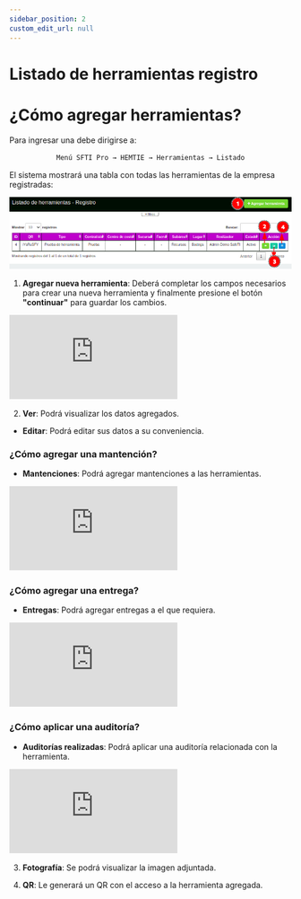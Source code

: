 ```yaml
---
sidebar_position: 2
custom_edit_url: null
---
```

# Listado de herramientas registro
# ¿Cómo agregar herramientas?
Para ingresar una debe dirigirse a: 

<div align="center">

```bash
Menú SFTI Pro → HEMTIE → Herramientas → Listado
```
</div>

El sistema mostrará una tabla con todas las herramientas de la empresa registradas:

<div align="center">

![inicio](/img/img_manual/img_hemtie_equipo/2023-08-30_16-36.png)

</div>

1. **Agregar nueva herramienta**: Deberá completar los campos necesarios para crear una nueva herramienta y finalmente presione el botón **"continuar"** para guardar los cambios.

<div class="video-responsive">

<iframe src="https://www.youtube.com/embed/ZhwmkQTshWw/?rel=0" title="YouTube video player" frameborder="0" allow="accelerometer; autoplay; clipboard-write; encrypted-media; gyroscope; picture-in-picture; web-share" allowfullscreen></iframe>

</div>

2. **Ver**: Podrá visualizar los datos agregados.

* **Editar**: Podrá editar sus datos a su conveniencia.

### ¿Cómo agregar una mantención?

* **Mantenciones**: Podrá agregar mantenciones a las herramientas.

<div class="video-responsive">

<iframe src="https://www.youtube.com/embed/GVTIPHHlUu0/?rel=0" title="YouTube video player" frameborder="0" allow="accelerometer; autoplay; clipboard-write; encrypted-media; gyroscope; picture-in-picture; web-share" allowfullscreen></iframe>

</div>

### ¿Cómo agregar una entrega?

* **Entregas**: Podrá agregar entregas a el que requiera.

<div class="video-responsive">

<iframe src="https://www.youtube.com/embed/zAzgmdsngSA/?rel=0" title="YouTube video player" frameborder="0" allow="accelerometer; autoplay; clipboard-write; encrypted-media; gyroscope; picture-in-picture; web-share" allowfullscreen></iframe>

</div>

### ¿Cómo aplicar una auditoría? 

* **Auditorías realizadas**: Podrá aplicar una auditoría relacionada con la herramienta.

<div class="video-responsive">

<iframe src="https://www.youtube.com/embed/INv2jb0miKg/?rel=0" title="YouTube video player" frameborder="0" allow="accelerometer; autoplay; clipboard-write; encrypted-media; gyroscope; picture-in-picture; web-share" allowfullscreen></iframe>

</div>


3. **Fotografía**: Se podrá visualizar la imagen adjuntada.
 
4. **QR**: Le generará un QR con el acceso a la herramienta agregada.
